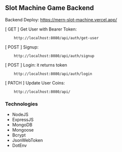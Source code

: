 ## Slot Machine Game Backend

Backend Deploy: https://mern-slot-machine.vercel.app/

[ GET ] Get User with Bearer Token:

```
    http://localhost:8080/api/auth/get-user
```

[ POST ] Signup:

```
    http://localhost:8080/api/auth/signup
```

[ POST ] Login: it returns token

```
    http://localhost:8080/api/auth/login
```

[ PATCH ] Update User Coins:

```
    http://localhost:8080/api/
```

### Technologies

- NodeJS
- ExpressJS
- MongoDB
- Mongoose
- Bcrypt
- JsonWebToken
- DotEnv
